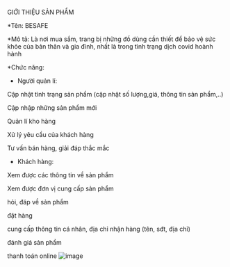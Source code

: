  GIỚI THIỆU SẢN PHẨM


*Tên: BESAFE


*Mô tả: Là nơi mua sắm, trang bị những đồ dùng cần thiết để bảo vệ sức khỏe của bản thân và gia đình, nhất là trong tình trạng dịch covid hoành hành


*Chức năng:

+ Người quản lí:

Cập nhật tình trạng sản phẩm (cập nhật số lượng,giá, thông tin sản phẩm,..)

Cập nhập những sản phẩm mới

Quản lí kho hàng

Xử lý yêu cầu của khách hàng

Tư vấn bán hàng, giải đáp thắc mắc


+ Khách hàng:

Xem được các thông tin về sản phẩm

Xem được đơn vị cung cấp sản phẩm

hỏi, đáp về sản phẩm

đặt hàng

cung cấp thông tin cá nhân, địa chỉ nhận hàng (tên, sđt, địa chỉ)

đánh giá sản phẩm

thanh toán online
![image](https://user-images.githubusercontent.com/71579658/115804418-29568c00-a40d-11eb-9e79-2e2b634d4055.png)



